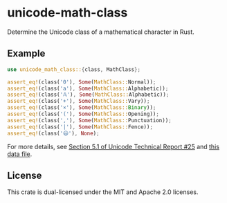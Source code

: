 # unicode-math-class
Determine the Unicode class of a mathematical character in Rust.

## Example
```rust
use unicode_math_class::{class, MathClass};

assert_eq!(class('0'), Some(MathClass::Normal));
assert_eq!(class('a'), Some(MathClass::Alphabetic));
assert_eq!(class('𝔸'), Some(MathClass::Alphabetic));
assert_eq!(class('+'), Some(MathClass::Vary));
assert_eq!(class('×'), Some(MathClass::Binary));
assert_eq!(class('('), Some(MathClass::Opening));
assert_eq!(class(','), Some(MathClass::Punctuation));
assert_eq!(class('|'), Some(MathClass::Fence));
assert_eq!(class('😃'), None);
```

For more details, see [Section 5.1 of Unicode Technical Report #25][report]
and [this data file][data].

## License
This crate is dual-licensed under the MIT and Apache 2.0 licenses.

[report]: https://www.unicode.org/reports/tr25/tr25-15.pdf
[data]: https://www.unicode.org/Public/math/revision-15/MathClass-15.txt
